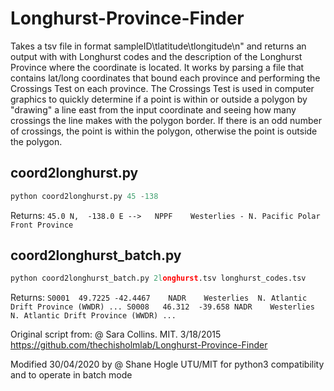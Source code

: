 # Longhurst-Province-Finder

Takes a tsv file in format sampleID\tlatitude\tlongitude\n" and 
returns an output with with Longhurst codes and the description of
the Longhurst Province where the coordinate is located. It works by parsing a file that
contains lat/long coordinates that bound each province and performing the Crossings Test
on each province.  The Crossings Test is used in computer graphics to quickly
determine if a point is within or outside a polygon by "drawing" a line east from the
input coordinate and seeing how many crossings the line makes with the polygon border.
If there is an odd number of crossings, the point is within the polygon, otherwise the
point is outside the polygon.

## coord2longhurst.py
```python
python coord2longhurst.py 45 -138
```

Returns:
`45.0 N,  -138.0 E -->   NPPF 	 Westerlies - N. Pacific Polar Front Province`

## coord2longhurst_batch.py
```python
python coord2longhurst_batch.py 2longhurst.tsv longhurst_codes.tsv
```
Returns:
`S0001	49.7225	-42.4467	NADR	Westerlies	N. Atlantic Drift Province (WWDR)
...
S0008	46.312	-39.658	NADR	Westerlies	N. Atlantic Drift Province (WWDR)
...`

Original script from:
@ Sara Collins.  MIT.  3/18/2015
https://github.com/thechisholmlab/Longhurst-Province-Finder

Modified 30/04/2020 by @ Shane Hogle UTU/MIT
for python3 compatibility and to operate in 
batch mode

